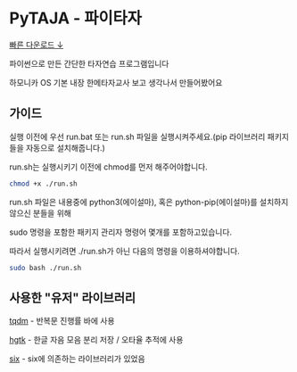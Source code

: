 # PyTAJA - 파이타자
[빠른 다운로드 ↓](https://github.com/usercruser/pytaja/archive/refs/heads/main.zip)

파이썬으로 만든 간단한 타자연습 프로그램입니다

하모니카 OS 기본 내장 한메타자교사 보고 생각나서 만들어봤어요

## 가이드
실행 이전에 우선 run.bat 또는 run.sh 파일을 실행시켜주세요.(pip 라이브러리 패키지들을 자동으로 설치해줍니다.)

run.sh는 실행시키기 이전에 chmod를 먼저 해주어야합니다.
```zsh
chmod +x ./run.sh
```
run.sh 파일은 내용중에 python3(에이설마), 혹은 python-pip(에이설마)를 설치하지 않으신 분들을 위해

sudo 명령을 포함한 패키지 관리자 명령어 몇개를 포함하고있습니다.

따라서 실행시키려면 ./run.sh가 아닌 다음의 명령을 이용하셔야합니다.
```zsh
sudo bash ./run.sh
```

## 사용한 "유저" 라이브러리
[tqdm](https://github.com/tqdm/tqdm) - 반복문 진행률 바에 사용

[hgtk](https://github.com/bluedisk/hangul-toolkit) - 한글 자음 모음 분리 저장 / 오타율 추적에 사용

[six](https://github.com/benjaminp/six) - six에 의존하는 라이브러리가 있었음
